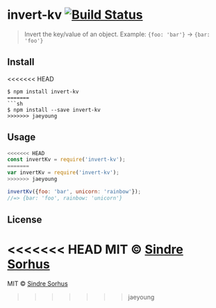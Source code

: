 # invert-kv [![Build Status](https://travis-ci.org/sindresorhus/invert-kv.svg?branch=master)](https://travis-ci.org/sindresorhus/invert-kv)

> Invert the key/value of an object. Example: `{foo: 'bar'}` → `{bar: 'foo'}`


## Install

<<<<<<< HEAD
```
$ npm install invert-kv
=======
```sh
$ npm install --save invert-kv
>>>>>>> jaeyoung
```


## Usage

```js
<<<<<<< HEAD
const invertKv = require('invert-kv');
=======
var invertKv = require('invert-kv');
>>>>>>> jaeyoung

invertKv({foo: 'bar', unicorn: 'rainbow'});
//=> {bar: 'foo', rainbow: 'unicorn'}
```


## License

<<<<<<< HEAD
MIT © [Sindre Sorhus](https://sindresorhus.com)
=======
MIT © [Sindre Sorhus](http://sindresorhus.com)
>>>>>>> jaeyoung

